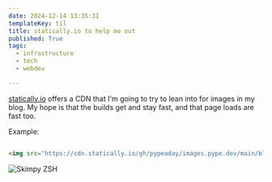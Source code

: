 ```yaml
---
date: 2024-12-14 13:35:31
templateKey: til
title: statically.io to help me out
published: True
tags:
  - infrastructure
  - tech
  - webdev

---
```


[statically.io](https://statically.io) offers a CDN that I'm going to try to lean into for images in my blog. My hope is that the builds get and stay fast, and that page loads are fast too.

Example:

```html

<img src="https://cdn.statically.io/gh/pypeaday/images.pype.dev/main/blog-media/skimpy-zsh.png" alt="Skimpy ZSH" title="A fancy data summary in the shell" />
```

<img src="https://cdn.statically.io/gh/pypeaday/images.pype.dev/main/blog-media/skimpy-zsh.png" alt="Skimpy ZSH" title="A fancy data summary in the shell" />
